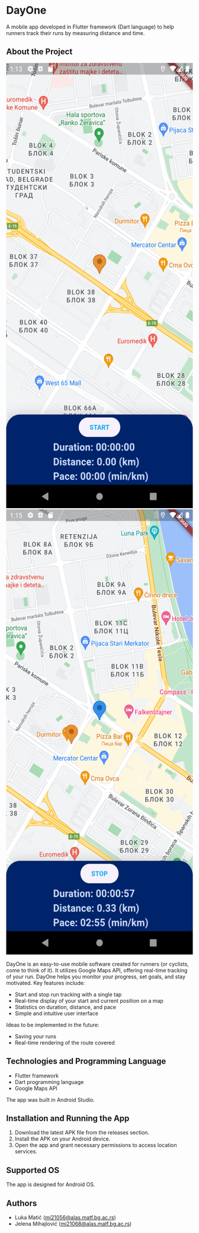 # DayOne

A mobile app developed in Flutter framework (Dart language) to help runners track their runs by measuring distance and time.

## About the Project

<img alt="Starting Position" src="./assets/images/screenshot1.png" width="540" height="1200" />
<img alt="Current Position" src="./assets/images/screenshot2.png" width="540" height="1200" />

DayOne is an easy-to-use mobile software created for runners (or cyclists, come to think of it). It utilizes Google Maps API, offering real-time tracking of your run. DayOne helps you monitor your progress, set goals, and stay motivated. Key features include:
- Start and stop run tracking with a single tap
- Real-time display of your start and current position on a map
- Statistics on duration, distance, and pace
- Simple and intuitive user interface

Ideas to be implemented in the future:
- Saving your runs
- Real-time rendering of the route covered

## Technologies and Programming Language

- Flutter framework
- Dart programming language
- Google Maps API

The app was built in Android Studio.

## Installation and Running the App

1. Download the latest APK file from the releases section.
2. Install the APK on your Android device.
3. Open the app and grant necessary permissions to access location services.

## Supported OS

The app is designed for Android OS.

## Authors

- Luka Matić (mi21056@alas.matf.bg.ac.rs)
- Jelena Mihajlović (mi21068@alas.matf.bg.ac.rs)
